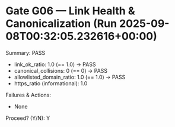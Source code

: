 # Gate G06 — Link Health & Canonicalization (Run 2025-09-08T00:32:05.232616+00:00)
Summary: PASS

- link_ok_ratio: 1.0 (== 1.0) -> PASS
- canonical_collisions: 0 (== 0) -> PASS
- allowlisted_domain_ratio: 1.0 (== 1.0) -> PASS
- https_ratio (informational): 1.0

Failures & Actions:
- None

Proceed? (Y/N): Y
